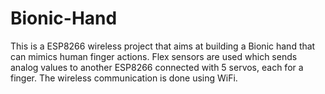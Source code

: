 # Bionic-Hand
This is a ESP8266 wireless project that aims at building a Bionic hand that can mimics human finger actions. Flex sensors are used which sends analog values to another ESP8266 connected with 5 servos, each for a finger. The wireless communication is done using WiFi.

